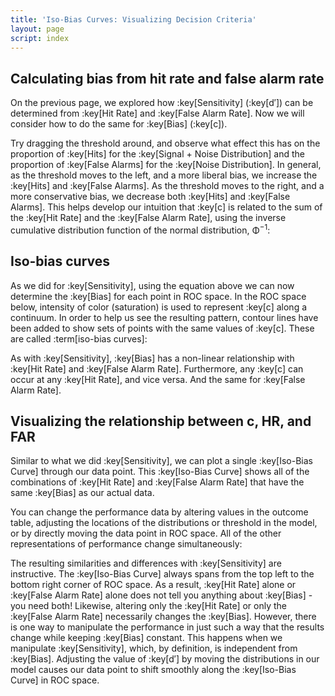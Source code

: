 ```yaml
---
title: 'Iso-Bias Curves: Visualizing Decision Criteria'
layout: page
script: index
---
```


## Calculating bias from hit rate and false alarm rate

On the previous page, we explored how :key[Sensitivity] (:key[d′]) can be determined from :key[Hit
Rate] and :key[False Alarm Rate]. Now we will consider how to do the same for :key[Bias] (:key[c]).

<sdt-example-interactive order="trm">
  <sdt-model interactive threshold bias distributions sensitivity color="outcome"></sdt-model>
</sdt-example-interactive>

Try dragging the threshold around, and observe what effect this has on the proportion of :key[Hits]
for the :key[Signal + Noise Distribution] and the proportion of :key[False Alarms] for the
:key[Noise Distribution]. In general, as the threshold moves to the left, and a more liberal bias,
we increase the :key[Hits] and :key[False Alarms]. As the threshold moves to the right, and a more
conservative bias, we decrease both :key[Hits] and :key[False Alarms]. This helps develop our
intuition that :key[c] is related to the sum of the :key[Hit Rate] and the :key[False Alarm Rate],
using the inverse cumulative distribution function of the normal distribution, <span
class="math-greek">Φ</span><sup class="exp">−1</sup>:

<sdt-equation-hrfar2c></sdt-equation-hrfar2c>

<sdt-equation-hrfar2c numeric interactive hit-rate=".5" false-alarm-rate=".5">
  </sdt-equation-hrfar2c>

## Iso-bias curves

As we did for :key[Sensitivity], using the equation above we can now determine the :key[Bias] for
each point in ROC space. In the ROC space below, intensity of color (saturation) is used to
represent :key[c] along a continuum. In order to help us see the resulting pattern, contour lines
have been added to show sets of points with the same values of :key[c]. These are called
:term[iso-bias curves]:

<sdt-example-interactive>
  <roc-space contour="bias" point="none" iso-d="none" iso-c="none"></roc-space>
</sdt-example-interactive>

As with :key[Sensitivity], :key[Bias] has a non-linear relationship with :key[Hit Rate] and
:key[False Alarm Rate]. Furthermore, any :key[c] can occur at any :key[Hit Rate], and vice versa.
And the same for :key[False Alarm Rate].

## Visualizing the relationship between <span class="math-var">c</span>, HR, and FAR

Similar to what we did :key[Sensitivity], we can plot a single :key[Iso-Bias Curve] through our data
point. This :key[Iso-Bias Curve] shows all of the combinations of :key[Hit Rate] and
:key[False Alarm Rate] that have the same :key[Bias] as our actual data.

You can change the performance data by altering values in the outcome table, adjusting the locations
of the distributions or threshold in the model, or by directly moving the data point in ROC space.
All of the other representations of performance change simultaneously:

<sdt-example-interactive>
  <sdt-table interactive numeric summary="stimulusRates accuracy"
    hits="80" misses="20" false-alarms="10" correct-rejections="90"></sdt-table>
  <roc-space interactive point="all" iso-d="none" iso-c="all"></roc-space>
  <sdt-model interactive threshold bias distributions sensitivity color="outcome"></sdt-model>
</sdt-example-interactive>

The resulting similarities and differences with :key[Sensitivity] are instructive. The :key[Iso-Bias
Curve] always spans from the top left to the bottom right corner of ROC space. As a result, :key[Hit
Rate] alone or :key[False Alarm Rate] alone does not tell you anything about :key[Bias] - you need
both! Likewise, altering only the :key[Hit Rate] or only the :key[False Alarm Rate] necessarily
changes the :key[Bias]. However, there is one way to manipulate the performance in just such a way
that the results change while keeping :key[Bias] constant. This happens when we manipulate
:key[Sensitivity], which, by definition, is independent from :key[Bias]. Adjusting the value of
:key[d′] by moving the distributions in our model causes our data point to shift smoothly along the
:key[Iso-Bias Curve] in ROC space.
